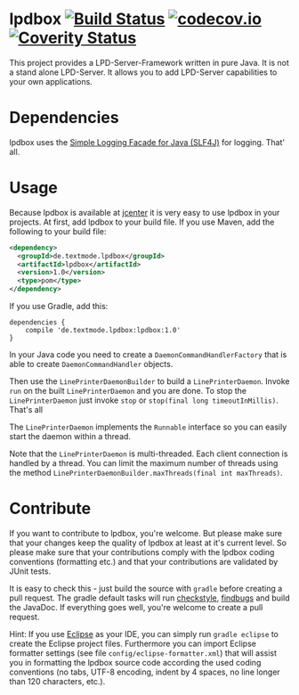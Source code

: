 # lpdbox [![Build Status](https://travis-ci.org/michaelknigge/lpdbox.svg?branch=master)](https://travis-ci.org/michaelknigge/lpdbox) [![codecov.io](https://codecov.io/github/michaelknigge/lpdbox/coverage.svg?branch=master)](https://codecov.io/github/michaelknigge/lpdbox?branch=master) [![Coverity Status](https://scan.coverity.com/projects/14242/badge.svg)](https://scan.coverity.com/projects/14242)

This project provides a LPD-Server-Framework written in pure Java. It is not a stand alone LPD-Server. It allows you to add LPD-Server capabilities to your own applications.

# Dependencies
lpdbox uses the [Simple Logging Facade for Java (SLF4J)](https://www.slf4j.org/) for logging. That' all.

# Usage
Because lpdbox is available at [jcenter](https://bintray.com/bintray/jcenter) it is very easy to use lpdbox in your projects. At first, add lpdbox to your build file. If you use Maven, add the following to your build file:

```xml
<dependency>
  <groupId>de.textmode.lpdbox</groupId>
  <artifactId>lpdbox</artifactId>
  <version>1.0</version>
  <type>pom</type>
</dependency>
```

If you use Gradle, add this:

```
dependencies {
    compile 'de.textmode.lpdbox:lpdbox:1.0'
}
```

In your Java code you need to create a `DaemonCommandHandlerFactory` that is able to create `DaemonCommandHandler` objects.

Then use the `LinePrinterDaemonBuilder` to build a `LinePrinterDaemon`. Invoke `run` on the built `LinePrinterDaemon` and
you are done. To stop the `LinePrinterDaemon` just invoke `stop` or `stop(final long timeoutInMillis)`. That's all

The `LinePrinterDaemon` implements the `Runnable` interface so you can easily start the daemon within a thread.

Note that the `LinePrinterDaemon` is multi-threaded. Each client connection is handled by a thread. You can limit the
maximum number of threads using the method `LinePrinterDaemonBuilder.maxThreads(final int maxThreads)`.

# Contribute
If you want to contribute to lpdbox, you're welcome. But please make sure that your changes keep the quality of lpdbox at least at it's current level. So please make sure that your contributions comply with the lpdbox coding conventions (formatting etc.) and that your contributions are validated by JUnit tests.

It is easy to check this - just build the source with `gradle` before creating a pull request. The gradle default tasks will run [checkstyle](http://checkstyle.sourceforge.net/), [findbugs](http://findbugs.sourceforge.net/) and build the JavaDoc. If everything goes well, you're welcome to create a pull request.

Hint: If you use [Eclipse](https://eclipse.org/) as your IDE, you can simply run `gradle eclipse` to create the Eclipse project files. Furthermore you can import Eclipse formatter settings (see file `config/eclipse-formatter.xml`) that will assist you in formatting the lpdbox source code according the used coding conventions (no tabs, UTF-8 encoding, indent by 4 spaces, no line longer than 120 characters, etc.).
